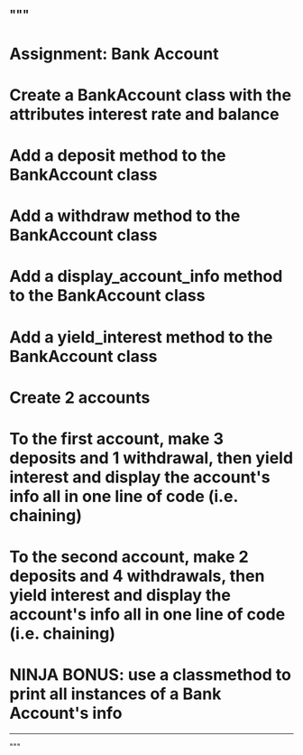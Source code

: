 """
-----------------------------------------------------------------------------------------------------------------------------------------------------------------------------------------------------------------------------------------------------------
# Assignment: Bank Account
# Create a BankAccount class with the attributes interest rate and balance

# Add a deposit method to the BankAccount class

# Add a withdraw method to the BankAccount class

# Add a display_account_info method to the BankAccount class

# Add a yield_interest method to the BankAccount class

# Create 2 accounts

# To the first account, make 3 deposits and 1 withdrawal, then yield interest and display the account's info all in one line of code (i.e. chaining)

# To the second account, make 2 deposits and 4 withdrawals, then yield interest and display the account's info all in one line of code (i.e. chaining)

# NINJA BONUS: use a classmethod to print all instances of a Bank Account's info

-----------------------------------------------------------------------------------------------------------------------------------------------------------------------------------------------------------------------------------------------------------
"""